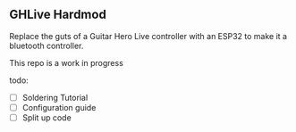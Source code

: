 GHLive Hardmod
--------------

Replace the guts of a Guitar Hero Live controller with an ESP32 to make it a bluetooth controller.

This repo is a work in progress

todo:
 - [ ] Soldering Tutorial
 - [ ] Configuration guide
 - [ ] Split up code

